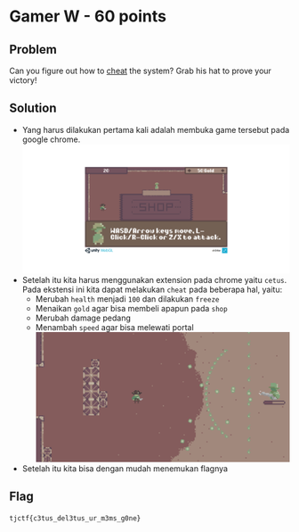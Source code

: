 # Gamer W - 60 points

## Problem
Can you figure out how to [cheat](https://gamer_w.tjctf.org/) the system? Grab his hat to prove your victory!

## Solution
- Yang harus dilakukan pertama kali adalah membuka game tersebut pada google chrome.
  ![alt_text](https://github.com/fikrihaykal/WriteUp_TJCTF2020_05311840000006_FikriHaykal/blob/master/src/GamerW1.png?raw=True)
- Setelah itu kita harus menggunakan extension pada chrome yaitu `cetus`. Pada ekstensi ini kita dapat melakukan `cheat` pada beberapa hal, yaitu:
  - Merubah `health` menjadi `100` dan dilakukan `freeze`
  - Menaikan `gold` agar bisa membeli apapun pada `shop`
  - Merubah damage pedang
  - Menambah `speed` agar bisa melewati portal
  ![alt_text](https://github.com/fikrihaykal/WriteUp_TJCTF2020_05311840000006_FikriHaykal/blob/master/src/GamerW2.PNG?raw=True)
- Setelah itu kita bisa dengan mudah menemukan flagnya

## Flag
```
tjctf{c3tus_del3tus_ur_m3ms_g0ne}
```
